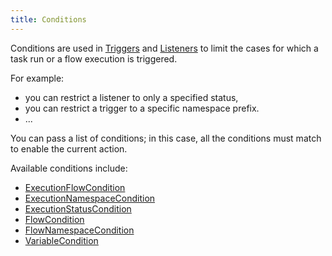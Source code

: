 ```yaml
---
title: Conditions
---
```


Conditions are used in [Triggers](./08.triggers/index.md) and [Listeners](./10.listeners.md) to limit the cases for which a task run or a flow execution is triggered.

For example:
* you can restrict a listener to only a specified status,
* you can restrict a trigger to a specific namespace prefix.
* ...

You can pass a list of conditions; in this case, all the conditions must match to enable the current action.

Available conditions include:

- [ExecutionFlowCondition](/plugins/core/conditions/io.kestra.core.models.conditions.types.ExecutionFlowCondition.md)
- [ExecutionNamespaceCondition](/plugins/core/conditions/io.kestra.core.models.conditions.types.ExecutionNamespaceCondition.md)
- [ExecutionStatusCondition](/plugins/core/conditions/io.kestra.core.models.conditions.types.ExecutionStatusCondition.md)
- [FlowCondition](/plugins/core/conditions/io.kestra.core.models.conditions.types.FlowCondition.md)
- [FlowNamespaceCondition](/plugins/core/conditions/io.kestra.core.models.conditions.types.FlowNamespaceCondition.md)
- [VariableCondition](/plugins/core/conditions/io.kestra.core.models.conditions.types.VariableCondition.md)
